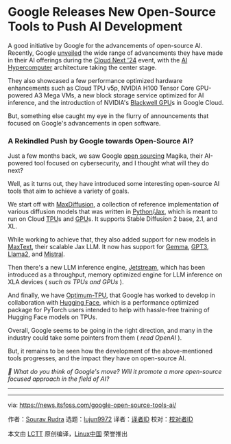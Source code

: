 [#]: subject: "Google Releases New Open-Source Tools to Push AI Development"
[#]: via: "https://news.itsfoss.com/google-open-source-tools-ai/"
[#]: author: "Sourav Rudra https://news.itsfoss.com/author/sourav/"
[#]: collector: "lujun9972/lctt-scripts-1705972010"
[#]: translator: " "
[#]: reviewer: " "
[#]: publisher: " "
[#]: url: " "

Google Releases New Open-Source Tools to Push AI Development
======
A good initiative by Google for the advancements of open-source AI.
Recently, Google [unveiled][1] the wide range of advancements they have made in their AI offerings during the [Cloud Next '24][2] event, with the [AI Hypercomputer][3] architecture taking the center stage.

They also showcased a few performance optimized hardware enhancements such as Cloud TPU v5p, NVIDIA H100 Tensor Core GPU-powered A3 Mega VMs, a new block storage service optimized for AI inference, and the introduction of NVIDIA's [Blackwell GPU][4]s in Google Cloud.

But, something else caught my eye in the flurry of announcements that focused on Google's advancements in open software.

### A Rekindled Push by Google towards Open-Source AI?

Just a few months back, we saw Google [open sourcing][5] Magika, their AI-powered tool focused on cybersecurity, and I thought what will they do next?

Well, as it turns out, they have introduced some interesting open-source AI tools that aim to achieve a variety of goals.

We start off with [MaxDiffusion][6], a collection of reference implementation of various diffusion models that was written in [Python][7]/[Jax][8], which is meant to run on Cloud [TPU][9]s and [GPU][10]s. It supports Stable Diffusion 2 base, 2.1, and XL.

While working to achieve that, they also added support for new models in [MaxText][11], their scalable Jax LLM. It now has support for [Gemma][12], [GPT3][13], [Llama2][14], and [Mistral][15].

Then there's a new LLM inference engine, [Jetstream][16], which has been introduced as a throughput, memory optimized engine for LLM inference on XLA devices ( _such as TPUs and GPUs_ ).

And finally, we have [Optimum-TPU][17], that Google has worked to develop in collaboration with [Hugging Face][18], which is a performance optimized package for PyTorch users intended to help with hassle-free training of Hugging Face models on TPUs.

Overall, Google seems to be going in the right direction, and many in the industry could take some pointers from them ( _read OpenAI_ ).

But, it remains to be seen how the development of the above-mentioned tools progresses, and the impact they have on open-source AI.

_💬 What do you think of Google's move? Will it promote a more open-source focused approach in the field of AI?_

* * *

--------------------------------------------------------------------------------

via: https://news.itsfoss.com/google-open-source-tools-ai/

作者：[Sourav Rudra][a]
选题：[lujun9972][b]
译者：[译者ID](https://github.com/译者ID)
校对：[校对者ID](https://github.com/校对者ID)

本文由 [LCTT](https://github.com/LCTT/TranslateProject) 原创编译，[Linux中国](https://linux.cn/) 荣誉推出

[a]: https://news.itsfoss.com/author/sourav/
[b]: https://github.com/lujun9972
[1]: https://www.youtube.com/watch?v=V6DJYGn2SFk
[2]: https://cloud.withgoogle.com/next
[3]: https://cloud.google.com/solutions/ai-hypercomputer
[4]: https://www.nvidia.com/en-us/data-center/technologies/blackwell-architecture/
[5]: https://news.itsfoss.com/google-magika-ai/
[6]: https://github.com/google/maxdiffusion
[7]: https://www.python.org/
[8]: https://github.com/google/jax
[9]: https://cloud.google.com/tpu
[10]: https://en.wikipedia.org/wiki/Graphics_processing_unit
[11]: https://github.com/google/maxtext
[12]: https://ai.google.dev/gemma
[13]: https://openai.com/blog/gpt-3-apps
[14]: https://llama.meta.com/
[15]: https://mistral.ai/
[16]: https://github.com/google/JetStream
[17]: https://github.com/huggingface/optimum-tpu
[18]: https://huggingface.co/
